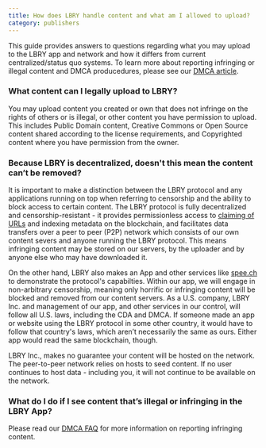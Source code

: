 ```yaml
---
title: How does LBRY handle content and what am I allowed to upload?
category: publishers
---
```


This guide provides answers to questions regarding what you may upload to the LBRY app and network and how it differs from current centralized/status quo systems. To learn more about reporting infringing or illegal content and DMCA producedures, please see our [DMCA article](https://lbry.io/faq/dmca). 

### What content can I legally upload to LBRY?

You may upload content you created or own that does not infringe on the rights of others or is illegal, or other content you have permission to upload. This includes Public Domain content, Creative Commons or Open Source content shared according to the license requirements, and Copyrighted content where you have permission from the owner.

### Because LBRY is decentralized, doesn't this mean the content can’t be removed?

It is important to make a distinction between the LBRY protocol and any applications running on top when referring to censorship and the ability to block access to certain content. The LBRY protocol is fully decentralized and censorship-resistant - it provides permissionless access to [claiming of URLs](https://lbry.io/faq/naming) and indexing metadata on the blockchain, and facilitates data transfers over a peer to peer (P2P) network which consists of our own content severs and anyone running the LBRY protocol. This means infringing content may be stored on our servers, by the uploader and by anyone else who may have downloaded it.  

On the other hand, LBRY also makes an App and other services like [spee.ch](https://spee.ch) to demonstrate the protocol's capabilties. Within our app, we will engage in non-arbitrary censorship, meaning only horrific or infringing content will be blocked and removed from our content servers. As a U.S. company, LBRY Inc. and management of our app, and other services in our control, will follow all U.S. laws, including the CDA and DMCA. If someone made an app or website using the LBRY protocol in some other country, it would have to follow that country's laws, which aren’t necessarily the same as ours. Either app would read the same blockchain, though. 

LBRY Inc., makes no guarantee your content will be hosted on the network. The peer-to-peer network relies on hosts to seed content. If no user continues to host data - including you, it will not continue to be available on the network.

### What do I do if I see content that’s illegal or infringing in the LBRY App?

Please read our [DMCA FAQ](https://lbry.io/faq/dmca) for more information on reporting infringing content.
